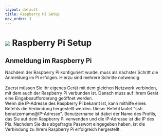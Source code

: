 ```yaml
---
layout: default
title: Raspberry Pi Setup
nav_order: 1
---
```


# ![](https://www.raspberrypi.org/app/uploads/2012/03/raspberry-pi-logo.png) Raspberry Pi Setup

## Anmeldung im Raspberry Pi

Nachdem der Raspberry Pi konfiguriert wurde, muss als nächster Schritt die Anmeldung im Pi erfolgen.
Hierzu sind mehrere Schritte notwendig:<br><br>
Zuerst müssen Sie Ihr eigenes Gerät mit dem gleichen Netzwerk verbinden, mit dem auch der Raspberry Pi verbunden ist.
Danach muss auf Ihrem Gerät eine Eingabeaufforderung geöffnet werden.<br>
Wenn die IP-Adresse des Raspberry Pi bekannt ist, kann mithilfe eines Befehls die Verbindung hergestellt werden.
Dieser Befehl lautet "ssh benutzername@IP-Adresse". Benutzername ist dabei der Name des Profils, das Sie auf dem Raspberry Pi verwenden und die IP-Adresse ist die IP des Pis.
Nachdem Sie das abgefragte Passwort eingegeben haben, ist die Verbindung zu Ihrem Raspberry Pi erfolgreich hergestellt.
